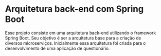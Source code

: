 # Arquitetura back-end com Spring Boot

Esse projeto consiste em uma arquitetura back-end utilizando o framework Spring Boot. Seu objetivo é ser a arquitetura base para a criação de diversos microserviços. Inicialmente essa arquitetura foi criada para o desenvolvimento de uma aplicação de questionário.
